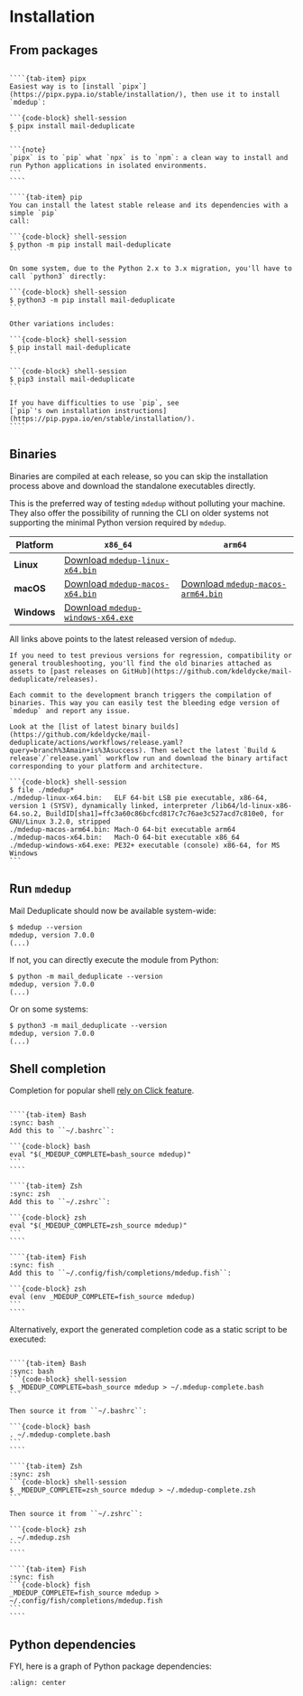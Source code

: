 # Installation

## From packages

`````{tab-set}

````{tab-item} pipx
Easiest way is to [install `pipx`](https://pipx.pypa.io/stable/installation/), then use it to install `mdedup`:

```{code-block} shell-session
$ pipx install mail-deduplicate
```

```{note}
`pipx` is to `pip` what `npx` is to `npm`: a clean way to install and run Python applications in isolated environments.
```
````

````{tab-item} pip
You can install the latest stable release and its dependencies with a simple `pip`
call:

```{code-block} shell-session
$ python -m pip install mail-deduplicate
```

On some system, due to the Python 2.x to 3.x migration, you'll have to call `python3` directly:

```{code-block} shell-session
$ python3 -m pip install mail-deduplicate
```

Other variations includes:

```{code-block} shell-session
$ pip install mail-deduplicate
```

```{code-block} shell-session
$ pip3 install mail-deduplicate
```

If you have difficulties to use `pip`, see
[`pip`'s own installation instructions](https://pip.pypa.io/en/stable/installation/).
````
`````

## Binaries

Binaries are compiled at each release, so you can skip the installation process above and download the standalone executables directly.

This is the preferred way of testing `mdedup` without polluting your machine. They also offer the possibility of running the CLI on older systems not supporting the minimal Python version required by `mdedup`.

| Platform    | `x86_64`                                                                                                                           |`arm64`                                                                                                                          |
| ----------- | ---------------------------------------------------------------------------------------------------------------------------------- |-------------------------------------------------------------------------------------------------------------------------------- |
| **Linux**   | [Download `mdedup-linux-x64.bin`](https://github.com/kdeldycke/mail-deduplicate/releases/latest/download/mdedup-linux-x64.bin)     | |
| **macOS**   | [Download `mdedup-macos-x64.bin`](https://github.com/kdeldycke/mail-deduplicate/releases/latest/download/mdedup-macos-x64.bin)     | [Download `mdedup-macos-arm64.bin`](https://github.com/kdeldycke/mail-deduplicate/releases/latest/download/mdedup-macos-arm64.bin) |
| **Windows** | [Download `mdedup-windows-x64.exe`](https://github.com/kdeldycke/mail-deduplicate/releases/latest/download/mdedup-windows-x64.exe) | |

All links above points to the latest released version of `mdedup`.

```{seealso} Older releases
If you need to test previous versions for regression, compatibility or general troubleshooting, you'll find the old binaries attached as assets to [past releases on GitHub](https://github.com/kdeldycke/mail-deduplicate/releases).
```

```{caution} Development builds
Each commit to the development branch triggers the compilation of binaries. This way you can easily test the bleeding edge version of `mdedup` and report any issue.

Look at the [list of latest binary builds](https://github.com/kdeldycke/mail-deduplicate/actions/workflows/release.yaml?query=branch%3Amain+is%3Asuccess). Then select the latest `Build & release`/`release.yaml` workflow run and download the binary artifact corresponding to your platform and architecture.
```

````{note} ABI targets
```{code-block} shell-session
$ file ./mdedup*
./mdedup-linux-x64.bin:   ELF 64-bit LSB pie executable, x86-64, version 1 (SYSV), dynamically linked, interpreter /lib64/ld-linux-x86-64.so.2, BuildID[sha1]=ffc3a60c86bcfcd817c7c76ae3c527acd7c810e0, for GNU/Linux 3.2.0, stripped
./mdedup-macos-arm64.bin: Mach-O 64-bit executable arm64
./mdedup-macos-x64.bin:   Mach-O 64-bit executable x86_64
./mdedup-windows-x64.exe: PE32+ executable (console) x86-64, for MS Windows
```
````

## Run `mdedup`

Mail Deduplicate should now be available system-wide:

```shell-session
$ mdedup --version
mdedup, version 7.0.0
(...)
```

If not, you can directly execute the module from Python:

```shell-session
$ python -m mail_deduplicate --version
mdedup, version 7.0.0
(...)
```

Or on some systems:

```shell-session
$ python3 -m mail_deduplicate --version
mdedup, version 7.0.0
(...)
```

## Shell completion

Completion for popular shell
[rely on Click feature](https://click.palletsprojects.com/en/stable/shell-completion/).

`````{tab-set}

````{tab-item} Bash
:sync: bash
Add this to ``~/.bashrc``:

```{code-block} bash
eval "$(_MDEDUP_COMPLETE=bash_source mdedup)"
```
````

````{tab-item} Zsh
:sync: zsh
Add this to ``~/.zshrc``:

```{code-block} zsh
eval "$(_MDEDUP_COMPLETE=zsh_source mdedup)"
```
````

````{tab-item} Fish
:sync: fish
Add this to ``~/.config/fish/completions/mdedup.fish``:

```{code-block} zsh
eval (env _MDEDUP_COMPLETE=fish_source mdedup)
```
````

`````

Alternatively, export the generated completion code as a static script to be
executed:

`````{tab-set}

````{tab-item} Bash
:sync: bash
```{code-block} shell-session
$ _MDEDUP_COMPLETE=bash_source mdedup > ~/.mdedup-complete.bash
```

Then source it from ``~/.bashrc``:

```{code-block} bash
. ~/.mdedup-complete.bash
```
````

````{tab-item} Zsh
:sync: zsh
```{code-block} shell-session
$ _MDEDUP_COMPLETE=zsh_source mdedup > ~/.mdedup-complete.zsh
```

Then source it from ``~/.zshrc``:

```{code-block} zsh
. ~/.mdedup.zsh
```
````

````{tab-item} Fish
:sync: fish
```{code-block} fish
_MDEDUP_COMPLETE=fish_source mdedup > ~/.config/fish/completions/mdedup.fish
```
````

`````

## Python dependencies

FYI, here is a graph of Python package dependencies:

```mermaid assets/dependencies.mmd
:align: center
```
